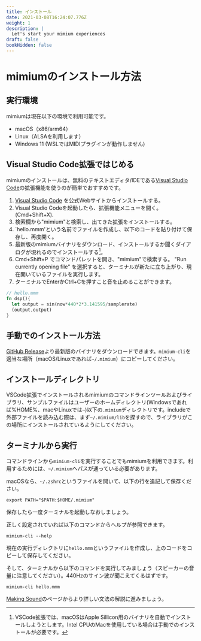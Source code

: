 ```yaml
---
title: インストール
date: 2021-03-08T16:24:07.776Z
weight: 1
description: |
  Let's start your mimium experiences
draft: false
bookHidden: false
---
```


# mimiumのインストール方法

## 実行環境

mimiumは現在以下の環境で利用可能です。

- macOS（x86/arm64）
- Linux（ALSAを利用します）
- Windows 11 (WSLではMIDIプラグインが動作しません)

## Visual Studio Code拡張ではじめる

mimiumのインストールは、無料のテキストエディタ/IDEである[Visual Studio Code](https://code.visualstudio.com/)の拡張機能を使うのが簡単でおすすめです。

1. [Visual Studio Code](https://code.visualstudio.com/) を公式Webサイトからインストールする。 
2. Visual Studio Codeを起動したら、拡張機能メニューを開く。 (Cmd+Shift+X).
3. 検索欄から"mimium"と検索し、出てきた拡張をインストールする。
4. `hello.mmm'という名前でファイルを作成し、以下のコードを貼り付けて保存し、再度開く。
5. 最新版のmimiumバイナリをダウンロード、インストールするか聞くダイアログが現れるのでインストールする[^macOS]。
6. Cmd+Shift+P でコマンドパレットを開き、"mimium"で検索する。 "Run currently opening file" を選択すると、ターミナルが新たに立ち上がり、現在開いているファイルを実行します。
7. ターミナルでEnterかCtrl+Cを押すこと音を止めることができます。

[^macOS]: VSCode拡張では、macOSはApple Sillicon用のバイナリを自動でインストールしようとします。Intel CPUのMacを使用している場合は手動でのインストールが必要です。


```rust
// hello.mmm
fn dsp(){
  let output = sin(now*440*2*3.141595/samplerate)
  (output,output)
}
```

## 手動でのインストール方法

[GitHub Release](https://github.com/tomoyanonymous/mimium-rs/releases)より最新版のバイナリをダウンロードできます。`mimium-cli`を適当な場所（macOS/Linuxであれば`~/.mimium`）にコピーしてください。

## インストールディレクトリ

VSCode拡張でインストールされるmimiumのコマンドラインツールおよびライブラリ、サンプルファイルはユーザーのホームディレクトリ(Windowsであれば%HOME%、macやLinuxでは`~`)以下の`.mimium`ディレクトリです。includeで外部ファイルを読み込む際は、まず`~/.mimium/lib`を探すので、ライブラリがこの場所にインストールされているようにしてください。


## ターミナルから実行

コマンドラインから`mimium-cli`を実行することでもmimiumを利用できます。利用するためには、`~/.mimium`へパスが通っている必要があります。

macOSなら、`~/.zshrc`というファイルを開いて、以下の行を追記して保存ください。

```
export PATH="$PATH:$HOME/.mimium"
```

保存したら一度ターミナルを起動しなおしましょう。


正しく設定されていれば以下のコマンドからヘルプが参照できます。

```
mimium-cli --help
```

現在の実行ディレクトリに`hello.mmm`というファイルを作成し、上のコードをコピーして保存してください。

そして、ターミナルから以下のコマンドを実行してみましょう（スピーカーの音量に注意してください）。440Hzのサイン波が聞こえてくるはずです。

```
mimium-cli hello.mmm
```

[Making Sound](./makingsound)のページからより詳しい文法の解説に進みましょう。